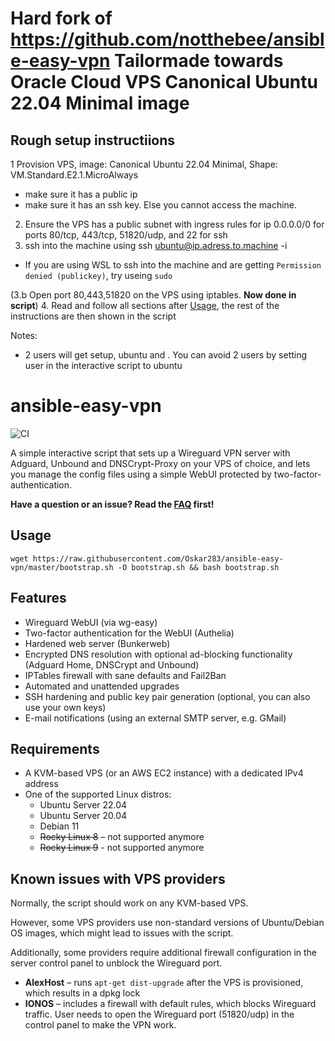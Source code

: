 # **Hard fork of https://github.com/notthebee/ansible-easy-vpn** Tailormade towards Oracle Cloud VPS Canonical Ubuntu 22.04 Minimal image

## Rough setup instructiions
1  Provision VPS, image: Canonical Ubuntu 22.04 Minimal, Shape: VM.Standard.E2.1.MicroAlways
- make sure it has a public ip
- make sure it has an ssh key. Else you cannot access the machine.
2. Ensure the VPS has a public subnet with ingress rules for ip 0.0.0.0/0 for ports 80/tcp, 443/tcp, 51820/udp, and 22 for ssh
3. ssh into the machine using   ssh ubuntu@ip.adress.to.machine -i <path-to-ssh-key>
- If you are using WSL to ssh into the machine and are getting `Permission denied (publickey)`, try useing `sudo`

(3.b Open port 80,443,51820 on the VPS using iptables. **Now done in script**)
4. Read and follow all sections after [Usage](#usage), the rest of the instructions are then shown in the script

Notes:
* 2 users will get setup,   ubuntu   and    <user-written-in-script>    . You can avoid 2 users by setting user in the interactive script to ubuntu


# ansible-easy-vpn
![CI](https://github.com/notthebee/ansible-easy-vpn/actions/workflows/ci.yml/badge.svg)

A simple interactive script that sets up a Wireguard VPN server with Adguard, Unbound and DNSCrypt-Proxy on your VPS of choice, and lets you manage the config files using a simple WebUI protected by two-factor-authentication.

**Have a question or an issue? Read the [FAQ](FAQ.md) first!**

## Usage

```
wget https://raw.githubusercontent.com/Oskar283/ansible-easy-vpn/master/bootstrap.sh -O bootstrap.sh && bash bootstrap.sh
```

## Features
* Wireguard WebUI (via wg-easy)
* Two-factor authentication for the WebUI (Authelia)
* Hardened web server (Bunkerweb)
* Encrypted DNS resolution with optional ad-blocking functionality (Adguard Home, DNSCrypt and Unbound)
* IPTables firewall with sane defaults and Fail2Ban
* Automated and unattended upgrades
* SSH hardening and public key pair generation (optional, you can also use your own keys)
* E-mail notifications (using an external SMTP server, e.g. GMail)

## Requirements
* A KVM-based VPS (or an AWS EC2 instance) with a dedicated IPv4 address
* One of the supported Linux distros:
  * Ubuntu Server 22.04
  * Ubuntu Server 20.04
  * Debian 11
  * ~~Rocky Linux 8~~ – not supported anymore
  * ~~Rocky Linux 9~~ - not supported anymore

## Known issues with VPS providers
Normally, the script should work on any KVM-based VPS.

However, some VPS providers use non-standard versions of Ubuntu/Debian OS images, which might lead to issues with the script.

Additionally, some providers require additional firewall configuration in the server control panel to unblock the Wireguard port.

* **AlexHost** – runs `apt-get dist-upgrade` after the VPS is provisioned, which results in a dpkg lock
* **IONOS** – includes a firewall with default rules, which blocks Wireguard traffic. User needs to open the Wireguard port (51820/udp) in the control panel to make the VPN work.
